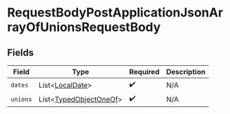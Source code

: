 # RequestBodyPostApplicationJsonArrayOfUnionsRequestBody


## Fields

| Field                                                                                  | Type                                                                                   | Required                                                                               | Description                                                                            |
| -------------------------------------------------------------------------------------- | -------------------------------------------------------------------------------------- | -------------------------------------------------------------------------------------- | -------------------------------------------------------------------------------------- |
| `dates`                                                                                | List\<[LocalDate](https://docs.oracle.com/javase/8/docs/api/java/time/LocalDate.html)> | :heavy_check_mark:                                                                     | N/A                                                                                    |
| `unions`                                                                               | List\<[TypedObjectOneOf](../../models/shared/TypedObjectOneOf.md)>                     | :heavy_check_mark:                                                                     | N/A                                                                                    |